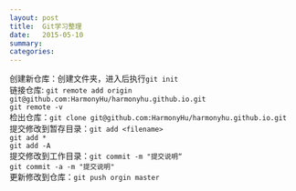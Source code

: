 ```yaml
---
layout: post
title:  Git学习整理
date:   2015-05-10
summary:
categories:
---
```


创建新仓库：创建文件夹，进入后执行`git init`  
链接仓库: `git remote add origin git@github.com:HarmonyHu/harmonyhu.github.io.git`  
          `git remote -v`  
检出仓库：`git clone git@github.com:HarmonyHu/harmonyhu.github.io.git`  
提交修改到暂存目录：`git add <filename>`  
                    `git add *`  
                    `git add -A`  
提交修改到工作目录：`git commit -m "提交说明“`  
                    `git commit -a -m "提交说明"`  
更新修改到仓库：`git push orgin master`  
